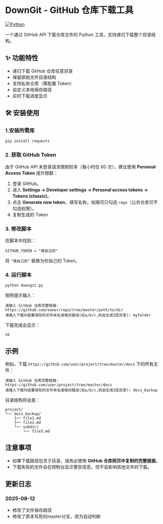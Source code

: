# DownGit - GitHub 仓库下载工具

[![Python](https://img.shields.io/badge/Python-3.6+-blue.svg)](https://python.org)

一个通过 GitHub API 下载仓库文件的 Python 工具，支持递归下载整个目录结构。

## ✨ 功能特性

- 递归下载 GitHub 仓库任意目录
- 保留原始文件目录结构
- 支持私有仓库（需配置 Token）
- 自定义本地保存路径
- 实时下载进度显示

## 🛠 安装使用

### 1.安装所需库
```bash
pip install requests
```

### 2. 获取 GitHub Token

由于 GitHub API 未登录请求限制较多（每小时仅 60 次），建议使用 **Personal Access Token** 提升限额：

1. 登录 GitHub。
2. 进入 **Settings → Developer settings → Personal access tokens → Tokens (classic)**。
3. 点击 **Generate new token**，填写名称，权限可只勾选 `repo`（公共仓库可不勾选权限）。
4. 复制生成的 Token

### 3. 修改脚本

在脚本中找到：

```
GITHUB_TOKEN = "填自己的"
```

将 `"填自己的"` 替换为你自己的 Token。

### 4. 运行脚本

```
python downgit.py
```

按照提示输入：

```
请输入 GitHub 仓库完整链接: https://github.com/owner/repo/tree/master/path/to/dir
请输入下载内容要保存的文件夹名或相对路径(如a/b/c,则会生成3层目录): myfolder
```

下载完成会显示：

```
ok
```

## 示例

例如，下载 `https://github.com/user/project/tree/master/docs` 下的所有文件：

```
请输入 GitHub 仓库完整链接: https://github.com/user/project/tree/master/docs
请输入下载内容要保存的文件夹名或相对路径(如a/b/c,则会生成3层目录): docs_backup
```

目录结构将会是：

```
project/
└── docs_backup/
    ├── file1.md
    ├── file2.md
    └── subdir/
        └── file3.md
```

## 注意事项

- 如果下载路径包含子目录，请务必使用 **GitHub 仓库网页中复制的完整链接**。
- 下载失败的文件会在控制台显示警告信息，但不会影响其他文件的下载。

## 更新日志
### 2025-08-12
* 修改了文件保存路径
* 修改了原本写死的master分支，改为自动判断